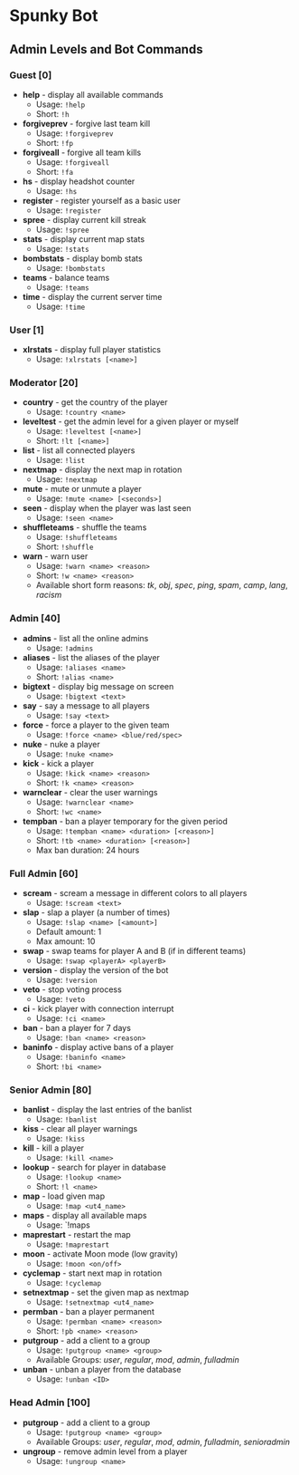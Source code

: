 # Spunky Bot

## Admin Levels and Bot Commands

### Guest [0]

- **help** - display all available commands
	- Usage: `!help`
	- Short: `!h`
- **forgiveprev** - forgive last team kill
	- Usage: `!forgiveprev`
	- Short: `!fp`
- **forgiveall** - forgive all team kills
	- Usage: `!forgiveall`
	- Short: `!fa`
- **hs** - display headshot counter
	- Usage: `!hs`
- **register** - register yourself as a basic user
	- Usage: `!register`
- **spree** - display current kill streak
	- Usage: `!spree`
- **stats** - display current map stats
	- Usage: `!stats`
- **bombstats** - display bomb stats
	- Usage: `!bombstats`
- **teams** - balance teams
	- Usage: `!teams`
- **time** - display the current server time
	- Usage: `!time`


### User [1]
- **xlrstats** - display full player statistics
	- Usage: `!xlrstats [<name>]`


### Moderator [20]

- **country** - get the country of the player
	- Usage: `!country <name>`
- **leveltest** - get the admin level for a given player or myself
	- Usage: `!leveltest [<name>]`
	- Short: `!lt [<name>]`
- **list** - list all connected players
	- Usage: `!list`
- **nextmap** - display the next map in rotation
	- Usage: `!nextmap`
- **mute** - mute or unmute a player
	- Usage: `!mute <name> [<seconds>]`
- **seen** - display when the player was last seen
	- Usage: `!seen <name>`
- **shuffleteams** - shuffle the teams
	- Usage: `!shuffleteams`
	- Short: `!shuffle`
- **warn** - warn user
	- Usage: `!warn <name> <reason>`
	- Short: `!w <name> <reason>`
	- Available short form reasons: _tk_, _obj_, _spec_, _ping_, _spam_, _camp_, _lang_,  _racism_


### Admin [40]

- **admins** - list all the online admins
	- Usage: `!admins`
- **aliases** - list the aliases of the player
	- Usage: `!aliases <name>`
	- Short: `!alias <name>`
- **bigtext** - display big message on screen
	- Usage: `!bigtext <text>`
- **say** - say a message to all players
	- Usage: `!say <text>`
- **force** - force a player to the given team
	- Usage: `!force <name> <blue/red/spec>`
- **nuke** - nuke a player
	- Usage: `!nuke <name>`
- **kick** - kick a player
	- Usage: `!kick <name> <reason>`
	- Short: `!k <name> <reason>`
- **warnclear** - clear the user warnings
	- Usage: `!warnclear <name>`
	- Short: `!wc <name>`
- **tempban** - ban a player temporary for the given period
	-  Usage: `!tempban <name> <duration> [<reason>]`
	-  Short: `!tb <name> <duration> [<reason>]`
	-  Max ban duration: 24 hours


### Full Admin [60]

- **scream** - scream a message in different colors to all players
	- Usage: `!scream <text>`
- **slap** - slap a player (a number of times)
	- Usage: `!slap <name> [<amount>]`
	- Default amount: 1
	- Max amount: 10
- **swap** - swap teams for player A and B (if in different teams)
	- Usage: `!swap <playerA> <playerB>`
- **version** - display the version of the bot
	- Usage: `!version`
- **veto** - stop voting process
	- Usage: `!veto`
- **ci** - kick player with connection interrupt
	- Usage: `!ci <name>`
- **ban** - ban a player for 7 days
	- Usage: `!ban <name> <reason>`
- **baninfo** - display active bans of a player
	- Usage: `!baninfo <name>`
	- Short: `!bi <name>`


### Senior Admin [80]

- **banlist** - display the last entries of the banlist
	- Usage: `!banlist`
- **kiss** - clear all player warnings
	- Usage: `!kiss`
- **kill** - kill a player
	- Usage: `!kill <name>`
- **lookup** - search for player in database
	- Usage: `!lookup <name>`
	- Short: `!l <name>`
- **map** - load given map
	- Usage: `!map <ut4_name>`
- **maps** - display all available maps
	- Usage: `!maps
- **maprestart** - restart the map
	- Usage: `!maprestart`
- **moon** - activate Moon mode (low gravity)
	- Usage: `!moon <on/off>`
- **cyclemap** - start next map in rotation
	- Usage: `!cyclemap`
- **setnextmap** - set the given map as nextmap
	- Usage: `!setnextmap <ut4_name>`
- **permban** - ban a player permanent
	- Usage: `!permban <name> <reason>`
	- Short: `!pb <name> <reason>`
- **putgroup** - add a client to a group
	- Usage: `!putgroup <name> <group>`
	- Available Groups: _user_, _regular_, _mod_, _admin_, _fulladmin_
- **unban** - unban a player from the database
	- Usage: `!unban <ID>`


### Head Admin [100]

- **putgroup** - add a client to a group
	- Usage: `!putgroup <name> <group>`
	- Available Groups: _user_, _regular_, _mod_, _admin_, _fulladmin_, _senioradmin_
- **ungroup** - remove admin level from a player
	- Usage: `!ungroup <name>`